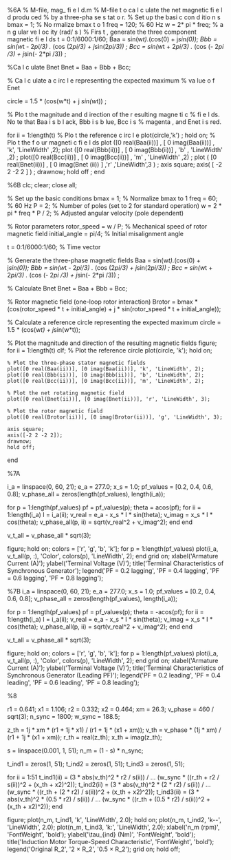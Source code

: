 %6A
% M-file, mag_ fi e l d.m
% M-file t o ca l c ulate the net magnetic fi e l d produ ced
% by a three-pha se s tat o r.
% Set up the basi c con d itio n s
bmax = 1; % No rmalize bmax t o 1
freq = 120; % 60 Hz
w = 2* pi * freq; % a n g ular ve l oc ity (rad/ s )
% Firs t , generate the three component magnetic fi e l ds
t = 0:1/6000:1/60;
Baa = sin(w*t).*(cos(0) + j*sin(0));
Bbb = sin(w*t - 2*pi/3) .* (cos (2*pi/3) + j*sin(2*pi/3)) ;
Bcc = sin(w*t + 2*pi/3) .* (cos (- 2*pi /3) + j*sin(- 2*pi /3)) ;

%Ca l c ulate Bnet
Bnet = Baa + Bbb + Bcc;

% Ca l c ulate a c irc l e representing the expected maximum
% va lue o f Enet

circle = 1.5 * (cos(w*t) + j *sin(w*t)) ;

% Plo t the magnitude and d irection of the r esulting magne ti c
% fi e l ds. No te that Baa i s b l ack, Bbb i s b lue, Bcc i s
% magenta , and Enet i s red.

for ii = 1:length(t)
    %   Plo t the reference c irc l e
    plot(circle,'k') ;
    hold on;
    % Plo t the f o ur magneti c fi e l ds
    plot ([0 real(Baa(ii))] , [ 0 imag(Baa(ii))] , 'k', 'LineWidth' ,2);
    plot ([0 real(Bbb(ii))] , [ 0 imag(Bbb(ii))] , 'b' , 'LineWidth' ,2) ;
    plot([0 real(Bcc(ii))] , [ 0 imag(Bcc(ii))] , 'm' , 'LineWidth' ,2) ;
    plot ( [0 real(Bnet(ii))] , [ 0 imag(Bnet (ii)) ] ,'r' ,'LineWidth',3 ) ;
    axis square;
    axis( [ -2 2 -2 2 ] ) ;
    drawnow;
    hold off ;
end


%6B
clc;
clear;
close all;

% Set up the basic conditions
bmax = 1; % Normalize bmax to 1
freq = 60; % 60 Hz
P = 2; % Number of poles (set to 2 for standard operation)
w = 2 * pi * freq * P / 2; % Adjusted angular velocity (pole dependent)

% Rotor parameters
rotor_speed = w / P; % Mechanical speed of rotor magnetic field
initial_angle = pi/4; % Initial misalignment angle

t = 0:1/6000:1/60; % Time vector

% Generate the three-phase magnetic fields
Baa = sin(w*t).*(cos(0) + j*sin(0));
Bbb = sin(w*t - 2*pi/3) .* (cos (2*pi/3) + j*sin(2*pi/3)) ;
Bcc = sin(w*t + 2*pi/3) .* (cos (- 2*pi /3) + j*sin(- 2*pi /3)) ;

% Calculate Bnet
Bnet = Baa + Bbb + Bcc;

% Rotor magnetic field (one-loop rotor interaction)
Brotor = bmax * (cos(rotor_speed * t + initial_angle) + j * sin(rotor_speed * t + initial_angle));

% Calculate a reference circle representing the expected maximum
circle = 1.5 * (cos(w*t) + j*sin(w*t));

% Plot the magnitude and direction of the resulting magnetic fields
figure;
for ii = 1:length(t)
    clf;
    % Plot the reference circle
    plot(circle, 'k');
    hold on;
    
    % Plot the three-phase stator magnetic fields
    plot([0 real(Baa(ii))], [0 imag(Baa(ii))], 'k', 'LineWidth', 2);
    plot([0 real(Bbb(ii))], [0 imag(Bbb(ii))], 'b', 'LineWidth', 2);
    plot([0 real(Bcc(ii))], [0 imag(Bcc(ii))], 'm', 'LineWidth', 2);
    
    % Plot the net rotating magnetic field
    plot([0 real(Bnet(ii))], [0 imag(Bnet(ii))], 'r', 'LineWidth', 3);
    
    % Plot the rotor magnetic field
    plot([0 real(Brotor(ii))], [0 imag(Brotor(ii))], 'g', 'LineWidth', 3);
    
    axis square;
    axis([-2 2 -2 2]);
    drawnow;
    hold off;
end


%7A

i_a = linspace(0, 60, 21);
e_a = 277.0;
x_s = 1.0;
pf_values = [0.2, 0.4, 0.6, 0.8];
v_phase_all = zeros(length(pf_values), length(i_a));

for p = 1:length(pf_values)
    pf = pf_values(p);
    theta = acos(pf);
    for ii = 1:length(i_a)
        I = i_a(ii);
        v_real = e_a - x_s * I * sin(theta);
        v_imag = x_s * I * cos(theta);
        v_phase_all(p, ii) = sqrt(v_real^2 + v_imag^2);
    end
end

v_t_all = v_phase_all * sqrt(3);

figure;
hold on;
colors = ['r', 'g', 'b', 'k'];
for p = 1:length(pf_values)
    plot(i_a, v_t_all(p, :), 'Color', colors(p), 'LineWidth', 2);
end
grid on;
xlabel('Armature Current (A)');
ylabel('Terminal Voltage (V)');
title('Terminal Characteristics of Synchronous Generator');
legend('PF = 0.2 lagging', 'PF = 0.4 lagging', 'PF = 0.6 lagging', 'PF = 0.8 lagging');


%7B
i_a = linspace(0, 60, 21);
e_a = 277.0;
x_s = 1.0;
pf_values = [0.2, 0.4, 0.6, 0.8];
v_phase_all = zeros(length(pf_values), length(i_a));

for p = 1:length(pf_values)
    pf = pf_values(p);
    theta = -acos(pf);
    for ii = 1:length(i_a)
        I = i_a(ii);
        v_real = e_a - x_s * I * sin(theta);
        v_imag = x_s * I * cos(theta);
        v_phase_all(p, ii) = sqrt(v_real^2 + v_imag^2);
    end
end

v_t_all = v_phase_all * sqrt(3);

figure;
hold on;
colors = ['r', 'g', 'b', 'k'];
for p = 1:length(pf_values)
    plot(i_a, v_t_all(p, :), 'Color', colors(p), 'LineWidth', 2);
end
grid on;
xlabel('Armature Current (A)');
ylabel('Terminal Voltage (V)');
title('Terminal Characteristics of Synchronous Generator (Leading PF)');
legend('PF = 0.2 leading', 'PF = 0.4 leading', 'PF = 0.6 leading', 'PF = 0.8 leading');

%8

r1 = 0.641;
x1 = 1.106;
r2 = 0.332;
x2 = 0.464;
xm = 26.3;
v_phase = 460 / sqrt(3);
n_sync = 1800;
w_sync = 188.5;

z_th = 1j * xm * (r1 + 1j * x1) / (r1 + 1j * (x1 + xm));
v_th = v_phase * (1j * xm) / (r1 + 1j * (x1 + xm));
r_th = real(z_th);
x_th = imag(z_th);

s = linspace(0.001, 1, 51);
n_m = (1 - s) * n_sync;

t_ind1 = zeros(1, 51);
t_ind2 = zeros(1, 51);
t_ind3 = zeros(1, 51);

for ii = 1:51
    t_ind1(ii) = (3 * abs(v_th)^2 * r2 / s(ii)) / ...
        (w_sync * ((r_th + r2 / s(ii))^2 + (x_th + x2)^2));
    t_ind2(ii) = (3 * abs(v_th)^2 * (2 * r2) / s(ii)) / ...
        (w_sync * ((r_th + (2 * r2) / s(ii))^2 + (x_th + x2)^2));
    t_ind3(ii) = (3 * abs(v_th)^2 * (0.5 * r2) / s(ii)) / ...
        (w_sync * ((r_th + (0.5 * r2) / s(ii))^2 + (x_th + x2)^2));
end

figure;
plot(n_m, t_ind1, 'k', 'LineWidth', 2.0);
hold on;
plot(n_m, t_ind2, 'k--', 'LineWidth', 2.0);
plot(n_m, t_ind3, 'k:', 'LineWidth', 2.0);
xlabel('n_m (rpm)', 'FontWeight', 'bold');
ylabel('\tau_{ind} (Nm)', 'FontWeight', 'bold');
title('Induction Motor Torque-Speed Characteristic', 'FontWeight', 'bold');
legend('Original R_2', '2 × R_2', '0.5 × R_2');
grid on;
hold off;

